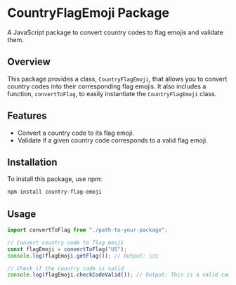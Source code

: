 # CountryFlagEmoji Package

A JavaScript package to convert country codes to flag emojis and validate them.

## Overview

This package provides a class, `CountryFlagEmoji`, that allows you to convert country codes into their corresponding flag emojis. It also includes a function, `convertToFlag`, to easily instantiate the `CountryFlagEmoji` class.

## Features

- Convert a country code to its flag emoji.
- Validate if a given country code corresponds to a valid flag emoji.

## Installation

To install this package, use npm:

```bash
npm install country-flag-emoji
```

## Usage

```javascript
import convertToFlag from "./path-to-your-package";

// Convert country code to flag emoji
const flagEmoji = convertToFlag("US");
console.log(flagEmoji.getFlag()); // Output: 🇺🇸

// Check if the country code is valid
console.log(flagEmoji.checkCodeValid()); // Output: This is a valid country code
```
